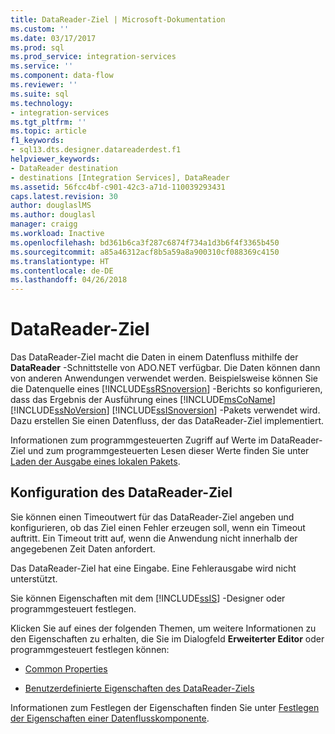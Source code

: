 ```yaml
---
title: DataReader-Ziel | Microsoft-Dokumentation
ms.custom: ''
ms.date: 03/17/2017
ms.prod: sql
ms.prod_service: integration-services
ms.service: ''
ms.component: data-flow
ms.reviewer: ''
ms.suite: sql
ms.technology:
- integration-services
ms.tgt_pltfrm: ''
ms.topic: article
f1_keywords:
- sql13.dts.designer.datareaderdest.f1
helpviewer_keywords:
- DataReader destination
- destinations [Integration Services], DataReader
ms.assetid: 56fcc4bf-c901-42c3-a71d-110039293431
caps.latest.revision: 30
author: douglaslMS
ms.author: douglasl
manager: craigg
ms.workload: Inactive
ms.openlocfilehash: bd361b6ca3f287c6874f734a1d3b6f4f3365b450
ms.sourcegitcommit: a85a46312acf8b5a59a8a900310cf088369c4150
ms.translationtype: HT
ms.contentlocale: de-DE
ms.lasthandoff: 04/26/2018
---
```

# <a name="datareader-destination"></a>DataReader-Ziel
  Das DataReader-Ziel macht die Daten in einem Datenfluss mithilfe der **DataReader** -Schnittstelle von ADO.NET verfügbar. Die Daten können dann von anderen Anwendungen verwendet werden. Beispielsweise können Sie die Datenquelle eines [!INCLUDE[ssRSnoversion](../../includes/ssrsnoversion-md.md)] -Berichts so konfigurieren, dass das Ergebnis der Ausführung eines [!INCLUDE[msCoName](../../includes/msconame-md.md)] [!INCLUDE[ssNoVersion](../../includes/ssnoversion-md.md)] [!INCLUDE[ssISnoversion](../../includes/ssisnoversion-md.md)] -Pakets verwendet wird. Dazu erstellen Sie einen Datenfluss, der das DataReader-Ziel implementiert.  
  
 Informationen zum programmgesteuerten Zugriff auf Werte im DataReader-Ziel und zum programmgesteuerten Lesen dieser Werte finden Sie unter [Laden der Ausgabe eines lokalen Pakets](../../integration-services/run-manage-packages-programmatically/loading-the-output-of-a-local-package.md).  
  
## <a name="configuration-of-the-datareader-destination"></a>Konfiguration des DataReader-Ziel  
 Sie können einen Timeoutwert für das DataReader-Ziel angeben und konfigurieren, ob das Ziel einen Fehler erzeugen soll, wenn ein Timeout auftritt. Ein Timeout tritt auf, wenn die Anwendung nicht innerhalb der angegebenen Zeit Daten anfordert.  
  
 Das DataReader-Ziel hat eine Eingabe. Eine Fehlerausgabe wird nicht unterstützt.  
  
 Sie können Eigenschaften mit dem [!INCLUDE[ssIS](../../includes/ssis-md.md)] -Designer oder programmgesteuert festlegen.  
  
 Klicken Sie auf eines der folgenden Themen, um weitere Informationen zu den Eigenschaften zu erhalten, die Sie im Dialogfeld **Erweiterter Editor** oder programmgesteuert festlegen können:  
  
-   [Common Properties](http://msdn.microsoft.com/library/51973502-5cc6-4125-9fce-e60fa1b7b796)  
  
-   [Benutzerdefinierte Eigenschaften des DataReader-Ziels](../../integration-services/data-flow/datareader-destination-custom-properties.md)  
  
 Informationen zum Festlegen der Eigenschaften finden Sie unter [Festlegen der Eigenschaften einer Datenflusskomponente](../../integration-services/data-flow/set-the-properties-of-a-data-flow-component.md).  
  
  
